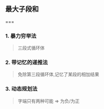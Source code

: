 ## 最大子段和
===

### 1. 暴力穷举法
> 三段式循环体

### 2. 带记忆的递推法
> 免除第三段循环体,记忆了某段的相加结果

### 3. 动态规划法
> 字端只有两种可能 => 为负/为正